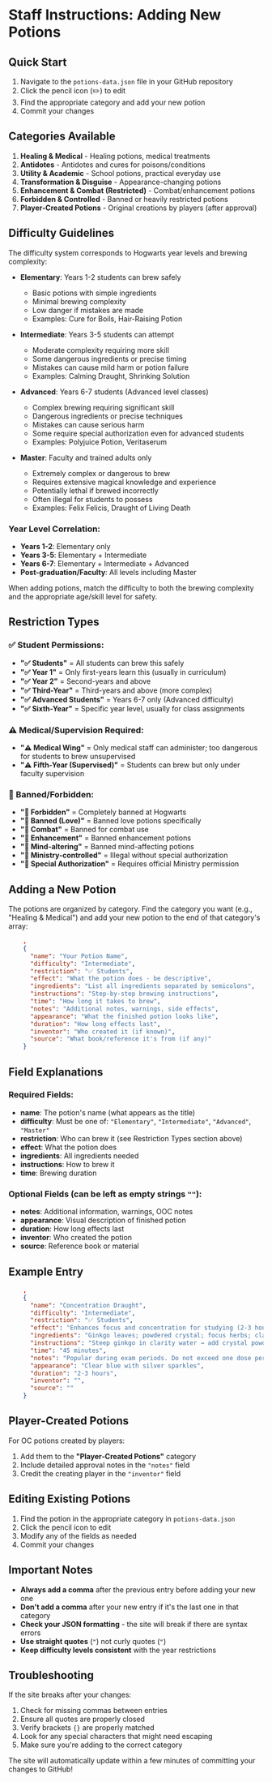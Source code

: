 # Staff Instructions: Adding New Potions

## Quick Start
1. Navigate to the `potions-data.json` file in your GitHub repository
2. Click the pencil icon (✏️) to edit
3. Find the appropriate category and add your new potion
4. Commit your changes

## Categories Available

1. **Healing & Medical** - Healing potions, medical treatments
2. **Antidotes** - Antidotes and cures for poisons/conditions
3. **Utility & Academic** - School potions, practical everyday use
4. **Transformation & Disguise** - Appearance-changing potions
5. **Enhancement & Combat (Restricted)** - Combat/enhancement potions
6. **Forbidden & Controlled** - Banned or heavily restricted potions
7. **Player‑Created Potions** - Original creations by players (after approval)

## Difficulty Guidelines

The difficulty system corresponds to Hogwarts year levels and brewing complexity:

- **Elementary**: Years 1-2 students can brew safely
  - Basic potions with simple ingredients
  - Minimal brewing complexity
  - Low danger if mistakes are made
  - Examples: Cure for Boils, Hair-Raising Potion

- **Intermediate**: Years 3-5 students can attempt
  - Moderate complexity requiring more skill
  - Some dangerous ingredients or precise timing
  - Mistakes can cause mild harm or potion failure
  - Examples: Calming Draught, Shrinking Solution

- **Advanced**: Years 6-7 students (Advanced level classes)
  - Complex brewing requiring significant skill
  - Dangerous ingredients or precise techniques
  - Mistakes can cause serious harm
  - Some require special authorization even for advanced students
  - Examples: Polyjuice Potion, Veritaserum

- **Master**: Faculty and trained adults only
  - Extremely complex or dangerous to brew
  - Requires extensive magical knowledge and experience
  - Potentially lethal if brewed incorrectly
  - Often illegal for students to possess
  - Examples: Felix Felicis, Draught of Living Death

### Year Level Correlation:
- **Years 1-2**: Elementary only
- **Years 3-5**: Elementary + Intermediate  
- **Years 6-7**: Elementary + Intermediate + Advanced
- **Post-graduation/Faculty**: All levels including Master

When adding potions, match the difficulty to both the brewing complexity and the appropriate age/skill level for safety.

## Restriction Types

### ✅ Student Permissions:
- **"✅ Students"** = All students can brew this safely
- **"✅ Year 1"** = Only first-years learn this (usually in curriculum)
- **"✅ Year 2"** = Second-years and above
- **"✅ Third-Year"** = Third-years and above (more complex)
- **"✅ Advanced Students"** = Years 6-7 only (Advanced difficulty)
- **"✅ Sixth-Year"** = Specific year level, usually for class assignments

### ⚠️ Medical/Supervision Required:
- **"⚠️ Medical Wing"** = Only medical staff can administer; too dangerous for students to brew unsupervised
- **"⚠️ Fifth-Year (Supervised)"** = Students can brew but only under faculty supervision

### 🚫 Banned/Forbidden:
- **"🚫 Forbidden"** = Completely banned at Hogwarts
- **"🚫 Banned (Love)"** = Banned love potions specifically  
- **"🚫 Combat"** = Banned for combat use
- **"🚫 Enhancement"** = Banned enhancement potions
- **"🚫 Mind-altering"** = Banned mind-affecting potions
- **"🚫 Ministry-controlled"** = Illegal without special authorization
- **"🚫 Special Authorization"** = Requires official Ministry permission

## Adding a New Potion

The potions are organized by category. Find the category you want (e.g., "Healing & Medical") and add your new potion to the end of that category's array:

```json
    ,
    {
      "name": "Your Potion Name",
      "difficulty": "Intermediate",
      "restriction": "✅ Students", 
      "effect": "What the potion does - be descriptive",
      "ingredients": "List all ingredients separated by semicolons",
      "instructions": "Step-by-step brewing instructions",
      "time": "How long it takes to brew",
      "notes": "Additional notes, warnings, side effects",
      "appearance": "What the finished potion looks like",
      "duration": "How long effects last",
      "inventor": "Who created it (if known)",
      "source": "What book/reference it's from (if any)"
    }
```

## Field Explanations

### Required Fields:
- **name**: The potion's name (what appears as the title)
- **difficulty**: Must be one of: `"Elementary"`, `"Intermediate"`, `"Advanced"`, `"Master"`
- **restriction**: Who can brew it (see Restriction Types section above)
- **effect**: What the potion does
- **ingredients**: All ingredients needed
- **instructions**: How to brew it
- **time**: Brewing duration

### Optional Fields (can be left as empty strings `""`):
- **notes**: Additional information, warnings, OOC notes
- **appearance**: Visual description of finished potion
- **duration**: How long effects last
- **inventor**: Who created the potion
- **source**: Reference book or material

## Example Entry

```json
    ,
    {
      "name": "Concentration Draught",
      "difficulty": "Intermediate",
      "restriction": "✅ Students",
      "effect": "Enhances focus and concentration for studying (2-3 hours)",
      "ingredients": "Ginkgo leaves; powdered crystal; focus herbs; clarity water; ground pearl",
      "instructions": "Steep ginkgo in clarity water → add crystal powder → focus herbs → simmer 30 min → finish with ground pearl",
      "time": "45 minutes",
      "notes": "Popular during exam periods. Do not exceed one dose per day.",
      "appearance": "Clear blue with silver sparkles",
      "duration": "2-3 hours",
      "inventor": "",
      "source": ""
    }
```

## Player-Created Potions

For OC potions created by players:
1. Add them to the **"Player‑Created Potions"** category
2. Include detailed approval notes in the `"notes"` field
3. Credit the creating player in the `"inventor"` field

## Editing Existing Potions

1. Find the potion in the appropriate category in `potions-data.json`
2. Click the pencil icon to edit
3. Modify any of the fields as needed
4. Commit your changes

## Important Notes

- **Always add a comma** after the previous entry before adding your new one
- **Don't add a comma** after your new entry if it's the last one in that category
- **Check your JSON formatting** - the site will break if there are syntax errors
- **Use straight quotes** (`"`) not curly quotes (`"`)
- **Keep difficulty levels consistent** with the year restrictions

## Troubleshooting

If the site breaks after your changes:
1. Check for missing commas between entries
2. Ensure all quotes are properly closed
3. Verify brackets `{}` are properly matched
4. Look for any special characters that might need escaping
5. Make sure you're adding to the correct category

The site will automatically update within a few minutes of committing your changes to GitHub!
